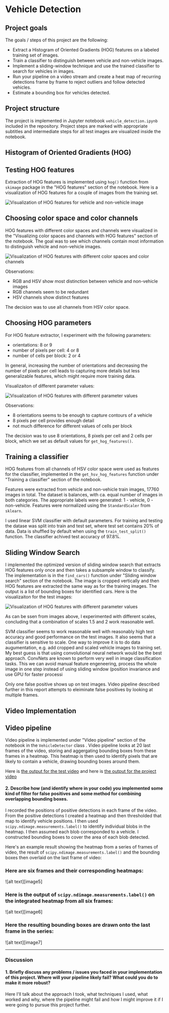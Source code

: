 # Vehicle Detection

## Project goals

The goals / steps of this project are the following:

* Extract a Histogram of Oriented Gradients (HOG) features on a labeled training set of images.
* Train a classifier to distinguish between vehicle and non-vehicle images.
* Implement a sliding-window technique and use the trained classifier to search for vehicles in images.
* Run your pipeline on a video stream and create a heat map of recurring detections frame by frame to reject outliers and follow detected vehicles.
* Estimate a bounding box for vehicles detected.

## Project structure

The project is implemented in Jupyter notebook `vehicle_detection.ipynb` included in the repository. Project steps are marked with appropriate subtitles and intermediate steps for all test images are visualized inside the notebook.

## Histogram of Oriented Gradients (HOG)

## Testing HOG features

Extraction of HOG features is implemented using `hog()` function from `skimage` package in the "HOG features" section of the notebook. Here is a visualization of HOG features for a couple of images from the training set.

![](output_images/hog_test.png "Visualization of HOG features for vehicle and non-vehicle image")

## Choosing color space and color channels

HOG features with different color spaces and channels were visualized in the "Visualizing color spaces and channels with HOG features" section of the notebook. The goal was to see which channels contain most information to distinguish vehicle and non-vehicle images.

![](output_images/hog_color.png "Visualization of HOG features with different color spaces and color channels")

Observations:

* RGB and HSV show most distinction between vehicle and non-vehicle images
* RGB channels seem to be redundant
* HSV channels show distinct features

The decision was to use all channels from HSV color space.

## Choosing HOG parameters

For HOG feature extractor, I experiment with the following parameters:

* orientations: 8 or 9
* number of pixels per cell: 4 or 8
* number of cells per block: 2 or 4

In general, increasing the number of orientations and decreasing the number of pixels per cell leads to capturing more details but less generalizable features, which might require more training data.

Visualizaiton of different parameter values:

![](output_images/hog_params.png "Visualization of HOG features with different parameter values")

Observations:

* 8 orientations seems to be enough to capture contours of a vehicle
* 8 pixels per cell provides enough detail
* not much difference for different values of cells per block

The decision was to use 8 orientations, 8 pixels per cell and 2 cells per block, which we set as default values for `get_hog_features()`.

## Training a classifier

HOG features from all channels of HSV color space were used as features for the classifier, implemented in the `get_hsv_hog_features` function under "Training a classifier" section of the notebook.

Features were extracted from vehicle and non-vehicle train images, 17760 images in total. The dataset is balances, with ca. equal number of images in both categories. The appropriate labels were generated: 1 - vehicle, 0 - non-vehicle. Features were normalized using the `StandardScaler` from `sklearn`.

I used linear SVM classifier with default parameters. For training and testing the datase was split into train and test set, where test set contains 20% of data. Data is shuffled by default when using the `train_test_split()` function. The classifier achived test accuracy of 97.8%.

## Sliding Window Search

I implemented the optimized version of sliding window search that extracts HOG features only once and then takes a subsample window to classify. The implementation is in the `find_cars()` function under "Sliding window search" section of the notebook. The image is cropped vertically and then HOG features are extracted the same way as for the training images. The output is a list of bounding boxes for identified cars. Here is the visualizaiton for the test images:

![](output_images/sliding_window.png "Visualization of HOG features with different parameter values")

As can be ssen from images above, I experimented with different scales, concluding that a combination of scales 1.5 and 2 work reasonable well.

SVM classifier seems to work reasonable well with reasonably high test accuracy and good performance on the test images. It also seems that a classifier is sensitive to scale. One way to improve it is to do data augumentation, e.g. add cropped and scaled vehicle images to training set. My best guess is that using convolutional neural network would be the best approach. ConvNets are known to perform very well in image classification tasks. This we can avoid manual feature engeneering, process the whole image in one step instead of using sliding window (position invariance and use GPU for faster processi

Only one false positive shows up on test images. Video pipeline described further in this report attempts to eleiminate false positives by looking at multiple frames.

## Video Implementation

## Video pipeline

Video pipeline is implemented under "Video pipeline" section of the notebook in the `VehicleDetector` class . Video pipeline looks at 20 last frames of the video, storing and aggergating bounding boxes from these frames in a heatmap. This heatmap is then used to identify pixels that are likely to contain a vehicle, drawing bounding boxes around them.

Here is [the output for the test video](./output_videos/test_video.mp4) and here is [the output for the project video](./output_videos/project_video.mp4)



#### 2. Describe how (and identify where in your code) you implemented some kind of filter for false positives and some method for combining overlapping bounding boxes.

I recorded the positions of positive detections in each frame of the video.  From the positive detections I created a heatmap and then thresholded that map to identify vehicle positions.  I then used `scipy.ndimage.measurements.label()` to identify individual blobs in the heatmap.  I then assumed each blob corresponded to a vehicle.  I constructed bounding boxes to cover the area of each blob detected.  

Here's an example result showing the heatmap from a series of frames of video, the result of `scipy.ndimage.measurements.label()` and the bounding boxes then overlaid on the last frame of video:

### Here are six frames and their corresponding heatmaps:

![alt text][image5]

### Here is the output of `scipy.ndimage.measurements.label()` on the integrated heatmap from all six frames:
![alt text][image6]

### Here the resulting bounding boxes are drawn onto the last frame in the series:
![alt text][image7]



---

### Discussion

#### 1. Briefly discuss any problems / issues you faced in your implementation of this project.  Where will your pipeline likely fail?  What could you do to make it more robust?

Here I'll talk about the approach I took, what techniques I used, what worked and why, where the pipeline might fail and how I might improve it if I were going to pursue this project further.  

